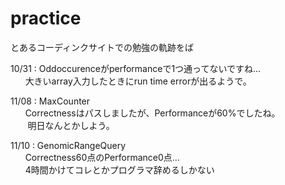 # practice

とあるコーディンクサイトでの勉強の軌跡をば  



10/31 : Oddoccurenceがperformanceで1つ通ってないですね…  
        大きいarray入力したときにrun time errorが出るようで。  


11/08 : MaxCounter  
        Correctnessはパスしましたが、Performanceが60%でしたね。  
        明日なんとかしよう。  
        
        
11/10 : GenomicRangeQuery          
        Correctness60点のPerformance0点...      
        4時間かけてコレとかプログラマ辞めるしかない  
